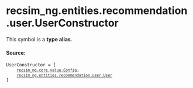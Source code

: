 <div itemscope itemtype="http://developers.google.com/ReferenceObject">
<meta itemprop="name" content="recsim_ng.entities.recommendation.user.UserConstructor" />
<meta itemprop="path" content="Stable" />
</div>

# recsim_ng.entities.recommendation.user.UserConstructor

<!-- Insert buttons and diff -->

This symbol is a **type alias**.

#### Source:

<pre class="devsite-click-to-copy prettyprint lang-py tfo-signature-link">
<code>UserConstructor = <class 'Callable'>[
    <a href="../../../../recsim_ng/core/value/Config.md"><code>recsim_ng.core.value.Config</code></a>,
    <a href="../../../../recsim_ng/entities/recommendation/user/User.md"><code>recsim_ng.entities.recommendation.user.User</code></a>
]
</code></pre>

<!-- Placeholder for "Used in" -->

